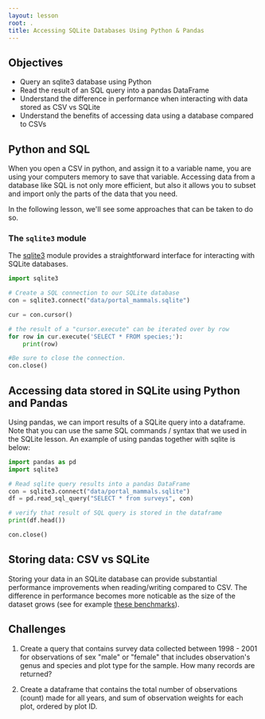 ```yaml
---
layout: lesson
root: .
title: Accessing SQLite Databases Using Python & Pandas
---
```


## Objectives

- Query an sqlite3 database using Python
- Read the result of an SQL query into a pandas DataFrame
- Understand the difference in performance when interacting with data stored as
  CSV vs SQLite
- Understand the benefits of accessing data using a database compared to CSVs


## Python and SQL

When you open a CSV in python, and assign it to a variable name, you are using 
your computers memory to save that variable. Accessing data from a database like 
SQL is not only more efficient, but also it allows you to subset and import only 
the parts of the data that you need.

In the following lesson,
we'll see some approaches that can be taken to do so.

### The `sqlite3` module

The [sqlite3] module provides a straightforward interface for interacting with
SQLite databases.

[sqlite3]: https://docs.python.org/3/library/sqlite3.html

```python
import sqlite3

# Create a SQL connection to our SQLite database
con = sqlite3.connect("data/portal_mammals.sqlite")

cur = con.cursor()

# the result of a "cursor.execute" can be iterated over by row
for row in cur.execute('SELECT * FROM species;'):
    print(row)

#Be sure to close the connection.
con.close()
```

## Accessing data stored in SQLite using Python and Pandas

Using pandas, we can import results of a SQLite query into a dataframe. Note that 
you can use the same SQL commands / syntax that we used in the SQLite lesson. An 
example of using pandas together with sqlite is below:

```python
import pandas as pd
import sqlite3

# Read sqlite query results into a pandas DataFrame
con = sqlite3.connect("data/portal_mammals.sqlite")
df = pd.read_sql_query("SELECT * from surveys", con)

# verify that result of SQL query is stored in the dataframe
print(df.head())

con.close()
```

## Storing data: CSV vs SQLite

Storing your data in an SQLite database can provide substantial performance
improvements when reading/writing compared to CSV. The difference in performance
becomes more noticable as the size of the dataset grows (see for example [these
benchmarks]).

[these benchmarks]: http://sebastianraschka.com/Articles/2013_sqlite_database.html#results-and-conclusions


## Challenges

1. Create a query that contains survey data collected between 1998 - 2001
 for observations of sex "male" or "female" that includes observation's genus and 
species and plot type for the sample. How many records are returned? 

2. Create a dataframe that contains the total number of observations (count) 
made for all years, and sum of observation weights for each plot, ordered by 
plot ID. 
